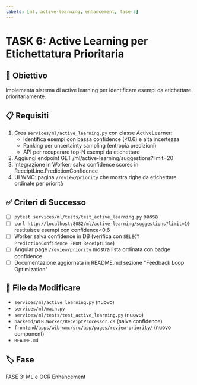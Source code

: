 ```yaml
---
labels: [ml, active-learning, enhancement, fase-3]
---
```


# TASK 6: Active Learning per Etichettatura Prioritaria

## 🎯 Obiettivo
Implementa sistema di active learning per identificare esempi da etichettare prioritariamente.

## 📋 Requisiti
1. Crea `services/ml/active_learning.py` con classe ActiveLearner:
   - Identifica esempi con bassa confidence (<0.6) e alta incertezza
   - Ranking per uncertainty sampling (entropia predizioni)
   - API per recuperare top-N esempi da etichettare
2. Aggiungi endpoint GET /ml/active-learning/suggestions?limit=20
3. Integrazione in Worker: salva confidence scores in ReceiptLine.PredictionConfidence
4. UI WMC: pagina `/review/priority` che mostra righe da etichettare ordinate per priorità

## ✅ Criteri di Successo
- [ ] `pytest services/ml/tests/test_active_learning.py` passa
- [ ] `curl http://localhost:8082/ml/active-learning/suggestions?limit=10` restituisce esempi con confidence<0.6
- [ ] Worker salva confidence in DB (verifica con `SELECT PredictionConfidence FROM ReceiptLine`)
- [ ] Angular page `/review/priority` mostra lista ordinata con badge confidence
- [ ] Documentazione aggiornata in README.md sezione "Feedback Loop Optimization"

## 📁 File da Modificare
- `services/ml/active_learning.py` (nuovo)
- `services/ml/main.py`
- `services/ml/tests/test_active_learning.py` (nuovo)
- `backend/WIB.Worker/ReceiptProcessor.cs` (salva confidence)
- `frontend/apps/wib-wmc/src/app/pages/review-priority/` (nuovo component)
- `README.md`

## 🏷️ Fase
FASE 3: ML e OCR Enhancement